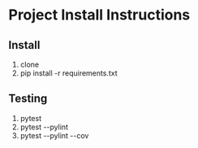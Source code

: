 # Project Install Instructions


## Install

1. clone
2. pip install -r requirements.txt

## Testing

1. pytest
2. pytest --pylint
3. pytest --pylint --cov
